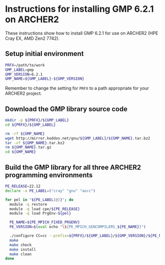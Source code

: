 Instructions for installing GMP 6.2.1 on ARCHER2
================================================

These instructions show how to install GMP 6.2.1 for use on ARCHER2 (HPE Cray EX, AMD Zen2 7742).


Setup initial environment
-------------------------

```bash
PRFX=/path/to/work
GMP_LABEL=gmp
GMP_VERSION=6.2.1
GMP_NAME=${GMP_LABEL}-${GMP_VERSION}
```

Remember to change the setting for `PRFX` to a path appropriate for your ARCHER2 project.


Download the GMP library source code
------------------------------------

```bash
mkdir -p ${PRFX}/${GMP_LABEL}
cd ${PRFX}/${GMP_LABEL}

rm -rf ${GMP_NAME}
wget http://mirror.koddos.net/gnu/${GMP_LABEL}/${GMP_NAME}.tar.bz2
tar -xf ${GMP_NAME}.tar.bz2
rm ${GMP_NAME}.tar.gz
cd ${GMP_NAME}
```


Build the GMP library for all three ARCHER2 programming environments
--------------------------------------------------------------------

```bash
PE_RELEASE=22.12
declare -a PE_LABEL=("cray" "gnu" "aocc")

for pel in "${PE_LABEL[@]}"; do
  module -q restore
  module -q load cpe/${PE_RELEASE}
  module -q load PrgEnv-${pel}

  PE_NAME=${PE_MPICH_FIXED_PRGENV}
  PE_VERSION=$(eval echo "\${PE_MPICH_GENCOMPILERS_${PE_NAME}}")

  ./configure CC=cc --prefix=${PRFX}/${GMP_LABEL}/${GMP_VERSION}/${PE_NAME}/${PE_VERSION}
  make
  make check
  make install
  make clean
done
```
